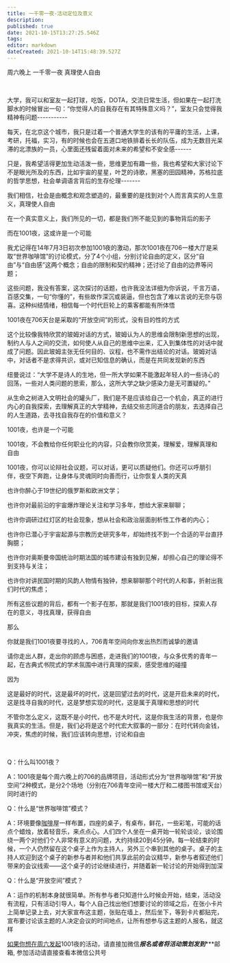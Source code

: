 ```yaml
---
title: 一千零一夜-活动定位及意义
description: 
published: true
date: 2021-10-15T13:27:25.546Z
tags: 
editor: markdown
dateCreated: 2021-10-14T15:48:39.527Z
---
```


周六晚上  一千零一夜   真理使人自由

<br>

大学，我可以和室友一起打球，吃饭，DOTA，交流日常生活，但如果在一起打洗脚水的时候冒出一句：“你觉得人的自我存在有其特殊意义吗？”，室友只会觉得我精神有问题-----------

每天，在北京这个城市，我只是过着一个普通大学生的该有的平庸的生活，上课，考研，托福，实习，有的时候也会在五道口地铁排着长长的队伍，成为无数目光呆滞的北漂族的一员，心里面还残留着面对未来的希望和不安全感------

只是，我希望活得更加生动活泼一些，思维更加有趣一些，我也希望和大家讨论下不是眼光所及的东西，比如宇宙的星星，叶芝的诗歌，黑塞的田园精神，苏格拉底的哲学思想，社会单调语言背后的生存伦理-------

我们相信，社会是由概念和观念塑造的，最重要的是找到对个人而言真实的人生意义，真理使人自由

在一个真实意义上，我们所见的一切，都是我们所不能见到的事物背后的影子

而在1001夜，这或许是一个可能

我尤记得在14年7月3日初次参加1001夜的激动，那次1001夜在706一楼大厅是采取“世界咖啡馆”的讨论模式，分了4个小组，分别讨论自由的定义，区分“自由”与“自由感”这两个概念；自由的限制和契约精神；还讨论了自由的边界等问题；

这些问题，我没有答案，这次探讨的话题，也许我没法详细为你诉说，千言万语，百感交集，一句“你懂的”，有些故作深沉或装逼，但也包含了难以言说的无奈与窃喜。这种纠结情绪，相信每一个时代巨轮上的乘客都能有所体悟

1001夜在706天台是采取的“开放空间”的形式，没有目的性的方式

这个比较像我特欣赏的玻姆对话的方式，玻姆认为人的思维会限制新思想的出现，制约人与人之间的交流，如何使人从自己的思维中出来，汇入到集体性的对话中就成了问题。因此玻姆主张无任何目的、议程，也不需作出结论的对话。玻姆对话中，对话者不是求得共识，或对已知信息的确认，而是在共同发现新的东西

纽曼说过：“大学不是诗人的生地，但一所大学如果不能激起年轻人的一些诗心的回荡，一些对人类问题的思索，那么，这所大学之缺少感染力是无可置疑的。”

从生命之树进入文明社会的罐头厂，我们是不是应该给自己一个机会，真正的进行内心的自我探索，去理解真正的大学精神，去结交些志同道合的朋友，去选择自己的人生道路，去寻找自我存在的价值和意义？

1001夜，也许是一个可能

1001夜，不会教给你任何职业化的内容，只会教你欣赏美，理解爱，理解真理和自由

1001夜，你可以论辩社会议题，可以对话，更可以质疑他们。你还可以呼朋引伴，夜空下奔跑，让身体与灵魂同时向善而行，让你恢复人类的天真

也许你醉心于19世纪的俄罗斯和欧洲文学；

也许你对最前沿的宇宙爆炸理论关注和学习多年，想给大家来聊聊；

也许你调研过红灯区的社会现象，想从社会和政治层面剖析性工作者的内心；

也许你已潜心于宇宙起源与宗教历史研究多年，却始终找不到一个合适的平台直抒胸臆；

也许你对奥斯曼帝国统治时期法国的城市建设有独到见解，却担心自己的理论得不到支持与关注；

也许你对讲民国时期的风韵人物情有独钟，想来聊聊那个时代的人和事，折射出我们时代的焦虑；

所有这些议题的背后，都有一个影子在那，那就是我们1001夜的目标，探索人存在的意义，寻找真理，获得自由

那么

你就是我们1001夜要寻找的人，706青年空间向你发出热烈而诚挚的邀请

请你走出人群，走出你的顾虑与困惑，走进我们的1001夜，与众多优秀的青年一起，在古典式书院式的学术氛围中进行真理的探索，感受思维的碰撞

因为

这是最好的时代，这是最坏的时代，这是回望过去的时代，这是开启未来的时代，这是找寻自我的时代，这是梦想实现的时代，这是属于真理和思想的时代

不管你怎么定义，这既不是小时代，也不是大时代，这是你我生活的背景，也是你我真实的生活。但是，我们必将是这个时代宏大叙事的一部分：在时代转向金钱，冲突，焦虑的时候，我们应该转向思想，讨论和自由

<br>

Q：什么叫1001夜？

A：1001夜是每个周六晚上的706的品牌项目，活动形式分为“世界咖啡馆”和“开放空间”2种模式，是分2个场地（分别在706青年空间一楼大厅和二楼图书馆或天台）同时进行的

Q：什么是“世界咖啡馆”模式？

A：环境要像[咖啡](http://baike.baidu.com/view/5312.htm)屋一样布置，四座的桌子，有桌布，鲜花，一些彩笔，可能的话点个蜡烛，放着轻音乐，来点点心。人们四个人坐在一桌开始一轮轮谈论，谈论围绕一两个对他们个人非常有意义的问题，大约持续20到45分钟。每一轮结束的时候，一个人仍然留在这个桌子上作为主持人，另外三个串到其他的桌子。桌子的主持人欢迎到这个桌子的新参与者并和他们共享此前的会议精华，新参与者叙述他们带来的会议线索——这个桌子的讨论继续进行，并随着新一轮讨论的开始得到加深

Q：什么是“开放空间”模式？

A：运作的机制本身就很简单。所有参与者只知道什么时候会开始，结束，活动没有流程，只有活动引导人，每个人自己找出他们想要讨论的领域之后，在张小卡片上简单记录上去，对大家宣布这主题，张贴在墙上，然后坐下，等到卡片都贴完，宣布要讨论该主题的人决定会议的时间地点，让所有想参与这主题的人报名，就这样

[如果你想在周六发起](mailto:%E5%A6%82%E6%9E%9C%E4%BD%A0%E6%83%B3%E5%9C%A8%E5%91%A8%E5%9B%9B%E5%8F%91%E8%B5%B7%E6%B4%BB%E5%8A%A8%EF%BC%8C%E8%AF%B7%E7%9B%B4%E6%8E%A5%E5%8A%A0%E5%BE%AE%E4%BF%A1fangrong706%E6%8A%A5%E5%90%8D%E6%88%96%E8%80%85%E5%B0%86%E6%B4%BB%E5%8A%A8%E7%AD%96%E5%88%92%E5%8F%91%E5%88%B0wufangrong@706er.com)1001夜的活动，请直接加微信*****报名或者将活动策划发到********邮箱, 参加活动请直接查看本微信公共号